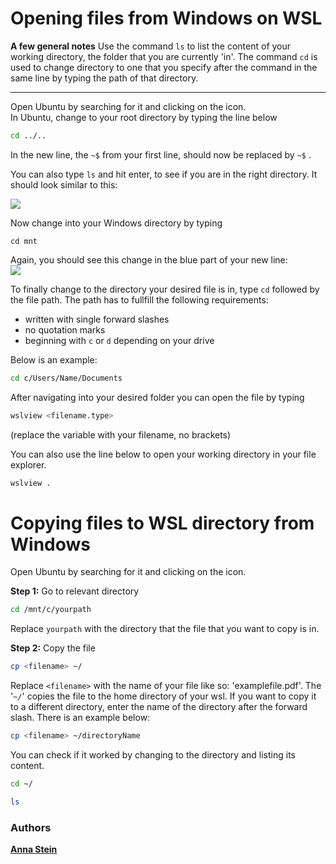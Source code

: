 # Opening files from Windows on WSL  

**A few general notes**
Use the command `ls` to list the content of your working directory, the folder that you are currently 'in'. The command `cd` is used to change directory to one that you specify after the command in the same line by typing the path of that directory.   

---
Open Ubuntu by searching for it and clicking on the icon.  
In Ubuntu, change to your root directory by typing the line below

``` bash
cd ../..
```

In the new line, the `~$` from your first line, should now be replaced by `~$`  .

You can also type `ls` and hit enter, to see if you are in the right directory. It should look similar to this:   

![](https://codimd.c3d2.de/uploads/1cda57d3a061176525c231b18.png)

Now change into your Windows directory by typing
``` shell
cd mnt
```

Again, you should see this change in the blue part of your new line:   
![](https://codimd.c3d2.de/uploads/1cda57d3a061176525c231b19.png)


To finally change to the directory your desired file is in, type `cd` followed by the file path. The path has to fullfill the following requirements: 
- written with single forward slashes 
- no quotation marks
- beginning with `c` or `d` depending on your drive

Below is an example: 

``` bash
cd c/Users/Name/Documents
```

After navigating into your desired folder you can open the file by typing 

``` bash
wslview <filename.type>
```
(replace the variable with your filename, no brackets)

You can also use the line below to open your working directory in your file explorer.

``` bash
wslview . 
```

# Copying files to WSL directory from Windows

Open Ubuntu by searching for it and clicking on the icon. 

**Step 1:** Go to relevant directory
``` bash
cd /mnt/c/yourpath
```
Replace `yourpath` with the directory that the file that you want to copy is in. 

**Step 2:** Copy the file
``` bash
cp <filename> ~/
```
Replace `<filename>` with the name of your file like so: 'examplefile.pdf'. 
The '`~/`' copies the file to the home directory of your wsl. If you want to copy it to a different directory, enter the name of the directory after the forward slash. There is an example below: 
``` bash
cp <filename> ~/directoryName
```

You can check if it worked by changing to the directory and listing its content.
``` bash
cd ~/ 
```
``` bash
ls
```

### Authors

[**Anna Stein**](https://www.linkedin.com/in/anna-stein-20bb42196/)


